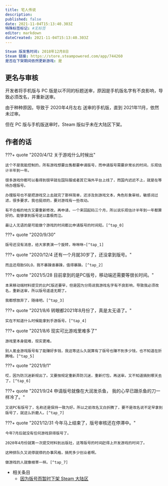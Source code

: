 ```yaml
---
title: 宅人传说
description:
published: false
date: 2021-11-04T15:13:40.303Z
特殊标签标记: #无标签
editor: markdown
dateCreated: 2021-11-04T15:13:40.303Z
---
```


```YAML
Steam 版发售时间: 2018年12月8日
Steam 链接: https://store.steampowered.com/app/744260
是否在下架期间依然更新游戏: 是
```

## 更名与审核

开发者将手机版与 PC 版是以不同的标题送审，原因是手机版名字有不良影响，导致必须改名，并重新送审。

由于种种原因，导致于 2020年4月左右 送审的手机版，直到 2021年11月，依然未过审。

但在 PC 版与手机版送审时，Steam 版似乎未在大陆区下架。

## 作者的话

???+ quote "2020/4/12 关于游戏什么时候出"

    这个不是我能控制的，所有游戏想要出售都要申请版号，而申请版号需要非常长的时间，乐观估计半年到一年。  

    很多游戏你都可以看得到很早就在国际服或者其它海外平台上线了，而国内迟迟不上，就是在等待办理版号。 

    办理版号也不是把游戏交上去就完了那样简单，还涉及到游戏文本，角色形象审核，敏感词过滤，很多要求，我也挺烦的，要对游戏有一些改动。  

    有不合格的地方又要重新修改，再申请，一个来回起码三个月，所以说乐观估计半年到一年都算好的。能够拿到版号足以喜极而泣。  

    最让人无语的是可能做个游戏的时间都比申请版号的时间短。[^tap_0]

???+ quote "2020/9/30"

    版号还没有消息，给大家表演一个旋转，咻咻咻~[^tap_1]

???+ quote "2020/12/4 还有一个月就30岁了，还没拿到版号。"

    而且还母胎SOLO，我不暴躁谁暴躁，值得暴躁。[^tap_2]

???+ quote "2021/5/28 目前拿到的是PC版号，移动端还需要等很长时间。"

    本来移动端材料提交的比PC版还要早，但是因为分局说我游戏名字有不良影响，导致我必须改名，重新送审，所以版号遥遥无期了。  

    我都想放弃了，随缘吧。[^tap_3]

???+ quote "2021/8/6 转眼都2021年8月份了，真是太无语了。"

    实在不知道什么时候能拿到手游版号。[^tap_4]

???+ quote "2021/8/6 现实可比游戏里难多了"

    游戏里本身挺难，现实更难。

    别人氪金游戏版号有了能赚好多钱，我这等这么久就算有了版号也赚不到多少钱，也不知道在折腾啥。[^tap_5]

???+ quote "2021/9/1"

    哎，因为防沉迷新规出了。又要按规定重新弄防沉迷，重新打包，再送审。又不知道搞到哪天去了。[^tap_6]

???+ quote "2021/9/24 申请版号就像在大润发杀鱼， 我的心早已跟杀鱼的刀一样冷了。"

    又说PC有版号了，名称还是保持一致为好。所以之前改名又白折腾了，要不是改名说不定早拿到版号了，就这么折磨人。[^tap_7]

???+ quote "2021/12/31 今年马上结束了，版号审核还在停滞中。"

    今年7月后就没有任何游戏获得版号了。

    2020年4月份就第一次提交材料到出版社，这等版号的时间赶得上开发游戏的时间了。

    这种排队久又说停就停的办事风格，搞死多少创业者啊。

    做游戏的人就像根草一样。[^tap_7]

[^tap_0]: 2020-04-12. [关于游戏什么时候出 - 宅人传说's General - TapTap 宅人传说 Group](https://www.taptap.com/topic/11487740). （[Archive Today](https://archive.md/gTkQe)）
[^tap_1]: 2020-09-30. [宅人传说's Moments: 版号还没有消息，给大家表演一个旋转，咻咻咻~ - TapTap Discover Superb Games](https://www.taptap.com/moment/60405864976091363). （[Archive Today](https://archive.md/fQFPx)）
[^tap_2]: 2020-12-04. [还有一个月就30岁了，还没拿到版号。 - 宅人传说's Babble - TapTap 宅人传说 Group](https://www.taptap.com/topic/16010488). （[Archive Today](https://archive.md/Qdlqb)）
[^tap_3]: 2021-05-28. [目前拿到的是PC版号，移动端还需要等很长时间。 - 宅人传说's General - TapTap 宅人传说 Group](https://www.taptap.com/topic/18211698). （[Archive Today](https://archive.md/DoGdv)）
[^tap_4]: 2021-08-06. [转眼都2021年8月份了，真是太无语了。 - 宅人传说's Babble - TapTap 宅人传说 Group](https://www.taptap.com/topic/18935904). （[Archive Today](https://archive.md/AgHbq)）
[^tap_5]: 2021-08-06. [现实可比游戏里难多了 - 宅人传说's Babble - TapTap 宅人传说 Group](https://www.taptap.com/topic/18936356). （[Archive Today](https://archive.md/mpmX3)）
[^tap_6]: 2021-09-01. [宅人传说's Moments: 哎，因为防沉迷新规出了。又要按规定重新弄防沉迷，重新打包，再... - TapTap Discover Superb Games](https://www.taptap.com/moment/182275491225404508). （[Archive Today](https://archive.md/WL2yH)）
[^tap_7]: 2021-09-24. [申请版号就像在大润发杀鱼， 我的心早已跟杀鱼的刀一样冷了。 - 宅人传说's Babble - TapTap 宅人传说 Group](https://www.taptap.com/topic/19300711). （[Archive Today](https://archive.vn/IUIlk)）
[^tap_8]: 2021-12-31. [今年马上结束了，版号审核还在停滞中。 - 宅人传说's General - TapTap 宅人传说 Group](https://www.taptap.com/topic/19888553). （[Archive Today](https://archive.is/QmrEp)）

+ 相关条目
    + [因为版号而暂时下架 Steam 大陆区](/game/因为版号而暂时下架_Steam_大陆区.md)

